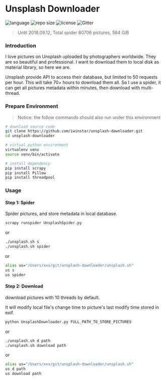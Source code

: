 # Unsplash Downloader

![language](https://img.shields.io/badge/language-Python/Shell-orange.svg)
![repo size](https://img.shields.io/github/repo-size/badges/shields.svg)
![license](https://img.shields.io/hexpm/l/plug.svg) 
![Gitter](https://img.shields.io/gitter/room/nwjs/nw.js.svg)

> Until 2018.09.12, Total spider 80706 pictures, 584 GiB

### Introduction
I love pictures on Unsplash uploaded by photographers worldwide. They are so beautiful and professional. I want to download them to local disk as material library, so here we are.

Unsplash provide API to access their database, but limited to 50 requests per hour. This will take 70+ hours to download them all. So I use a spider, it can get all pictures metadata within minutes, then download with multi-thread. 

### Prepare Environment

> Notice: the follow commands should also run under this environment

```bash
# download source code
git clone https://github.com/iwinstar/unsplash-downloader.git
cd unsplash-downloader

# virtual python environment
virtualenv venv
source venv/bin/activate

# install dependency
pip install scrapy
pip install Pillow
pip install threadpool
```

### Usage
#### Step 1: Spider

Spider pictures, and store metadata in local database.

```bash
scrapy runspider UnsplashSpider.py
```

or

```bash
./unsplash.sh s
./unsplash.sh spider
```

or

```bash
alias us="/Users/xxx/git/unsplash-downloader/unsplash.sh"
us s
us spider
```

#### Step 2: Download

download pictures with 10 threads by default. 

It will modify local file's change time to picture's last modify time stored in exif.

```bash
python UnsplashDownloader.py FULL_PATH_TO_STORE_PICTURES
```

or

```bash
./unsplash.sh d path
./unsplash.sh download path
```

or
```bash
alias us="/Users/xxx/git/unsplash-downloader/unsplash.sh"
us d path
us download path
```
